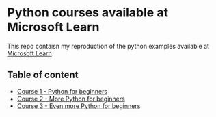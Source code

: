 # Python courses available at Microsoft Learn

This repo contaisn my reproduction of the python examples available at [Microsoft Learn](https://learn.microsoft.com/en-us/).

## Table of content

- [Course 1 - Python for beginners](./python-for-beginners/)
- [Course 2 - More Python for beginners](./more-python-for-beginners/)
- [Course 3 - Even more Python for beginners](./even-more-python-for-beginners/)
